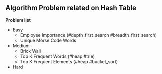 ## Algorithm Problem related on Hash Table

**Problem list**
* Easy
	* Employee Importance (\#depth\_first\_search \#breadth\_first\_search)
	* Unique Morse Code Words
* Medium
	* Brick Wall
	* Top K Frequent Words (\#heap \#trie)
	* Top K Frequent Elements (\#heap \#bucket\_sort)
* Hard